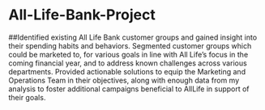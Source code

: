 # All-Life-Bank-Project
##Identified existing All Life Bank customer groups and gained insight into their spending habits and behaviors. Segmented customer groups which could be marketed to, for various goals in line with All Life’s focus in the coming financial year, and to address known challenges across various departments. Provided actionable solutions to equip the Marketing and Operations Team in their objectives, along with enough data from my analysis to foster additional campaigns beneficial to AllLife in support of their goals.
